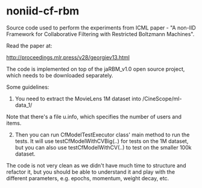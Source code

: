 # noniid-cf-rbm
Source code used to perform the experiments from ICML paper - "A non-IID Framework for Collaborative Filtering with Restricted Boltzmann Machines".

Read the paper at:

http://proceedings.mlr.press/v28/georgiev13.html

The code is implemented on top of the jaRBM_v1.0 open source project, which needs to be downloaded separately.

Some guidelines:

1. You need to extract the MovieLens 1M dataset into /CineScope/ml-data_1/

Note that there's a file u.info, which specifies the number of users and items.

2. Then you can run CfModelTestExecutor class' main method to run the tests. It will use testCfModelWithCVBig(..) for tests on the 1M dataset, but you can also use testCfModelWithCV(..) to test on the smaller 100k dataset.

The code is not very clean as we didn't have much time to structure and refactor it, but you should be able to understand it and play with the different parameters, e.g. epochs, momentum, weight decay, etc.
